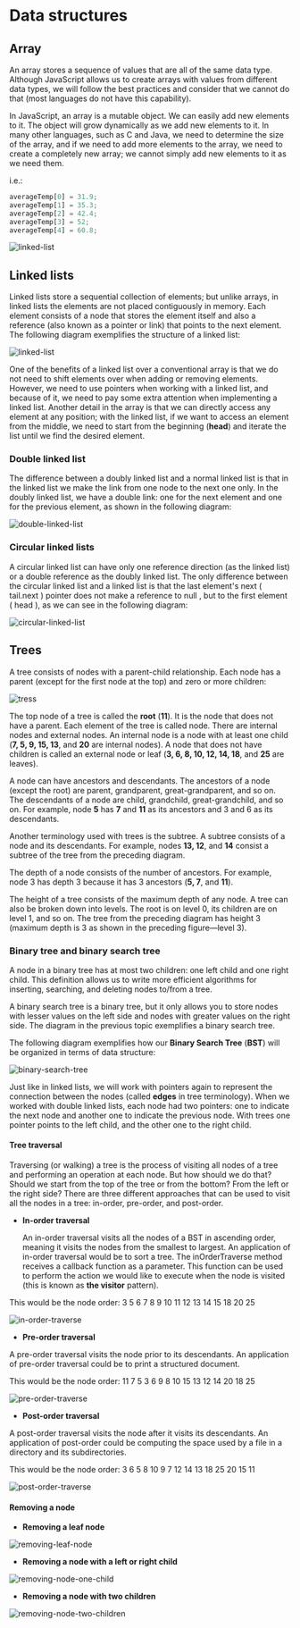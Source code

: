 # Data structures

## Array

An array stores a sequence of values that are all of the same data type. Although JavaScript allows us to create arrays with values from different data types, we will follow the best practices and consider that we cannot do that (most languages do not have this capability).

In JavaScript, an array is a mutable object. We can easily add new elements to it. The object will grow dynamically as we add new elements to it. In many other languages, such as C and Java, we need to determine the size of the array, and if we need to add more elements to the array, we need to create a completely new array; we cannot simply add new elements to it as we need them.

i.e.:
```js
averageTemp[0] = 31.9;
averageTemp[1] = 35.3;
averageTemp[2] = 42.4;
averageTemp[3] = 52;
averageTemp[4] = 60.8;
```
![linked-list](./resources/img/array.png)


## Linked lists

Linked lists store a sequential collection of elements; but unlike arrays, in linked lists the elements are not placed contiguously in memory. Each element consists of a node that stores the element itself and also a reference (also known as a pointer or link) that points to the next element. The following diagram exemplifies the structure of a linked list:

![linked-list](./resources/img/linked-list.png)

One of the benefits of a linked list over a conventional array is that we do not need to shift elements over when adding or removing elements. However, we need to use pointers when working with a linked list, and because of it, we need to pay some extra attention when implementing a linked list. Another detail in the array is that we can directly access any element at any position; with the linked list, if we want to access an element from the middle, we need to start from the beginning (**head**) and iterate the list until we find the desired element.

### Double linked list

The difference between a doubly linked list and a normal linked list is that in the linked list we make the link from one node to the next one only. In the doubly linked list, we have a double link: one for the next element and one for the previous element, as shown in the following diagram:

![double-linked-list](./resources/img/double-linked-list.png)

### Circular linked lists
A circular linked list can have only one reference direction (as the linked list) or a double reference as the doubly linked list. The only difference between the circular linked list and a linked list is that the last element's next ( tail.next ) pointer does not make a reference to null , but to the first element ( head ), as we can see in the following diagram:

![circular-linked-list](./resources/img/circular-linked-list.png)

## Trees

A tree consists of nodes with a parent-child relationship. Each node has a parent (except for the first node at the top) and zero or more children:

![tress](./resources/img/tree.png)

The top node of a tree is called the **root** (**11**). It is the node that does not have a parent. Each element of the tree is called node. There are internal nodes and external nodes. An internal node is a node with at least one child (**7, 5, 9, 15, 13**, and **20** are internal nodes). A node that does not have children is called an external node or leaf (**3, 6, 8, 10, 12, 14, 18**, and **25** are leaves).

A node can have ancestors and descendants. The ancestors of a node (except the root) are parent, grandparent, great-grandparent, and so on. The descendants of a node are child, grandchild, great-grandchild, and so on. For example, node **5** has **7** and **11** as its ancestors and 3 and 6 as its descendants.

Another terminology used with trees is the subtree. A subtree consists of a node and its descendants. For example, nodes **13, 12**, and **14** consist a subtree of the tree from the preceding diagram.

The depth of a node consists of the number of ancestors. For example, node 3 has depth 3 because it has 3 ancestors (**5, 7**, and **11**).

The height of a tree consists of the maximum depth of any node. A tree can also be broken down into levels. The root is on level 0, its children are on level 1, and so on. The tree from the preceding diagram has height 3 (maximum depth is 3 as shown in the preceding figure—level 3).

### Binary tree and binary search tree

A node in a binary tree has at most two children: one left child and one right child. This definition allows us to write more efficient algorithms for inserting, searching, and deleting nodes to/from a tree.

A binary search tree is a binary tree, but it only allows you to store nodes with lesser values on the left side and nodes with greater values on the right side. The diagram in the previous topic exemplifies a binary search tree.

The following diagram exemplifies how our **Binary Search Tree** (**BST**) will be organized in terms of data structure:

![binary-search-tree](./resources/img/binary-search-tree.png)

Just like in linked lists, we will work with pointers again to represent the connection between the nodes (called **edges** in tree terminology). When we worked with double linked lists, each node had two pointers: one to indicate the next node and another one to indicate the previous node. With trees one pointer points to the left child, and the other one to the right child.

#### Tree traversal
Traversing (or walking) a tree is the process of visiting all nodes of a tree and performing an operation at each node. But how should we do that? Should we start from the top of the tree or from the bottom? From the left or the right side? There are three different approaches that can be used to visit all the nodes in a tree: in-order, pre-order, and post-order.

* **In-order traversal**

  An in-order traversal visits all the nodes of a BST in ascending order, meaning it visits the nodes from the smallest to largest. An application of in-order traversal
would be to sort a tree. The inOrderTraverse method receives a callback function as a parameter. This function can be used to perform the action we would like to execute when the node is visited (this is known as **the visitor** pattern).

This would be the node order: 3 5 6 7 8 9 10 11 12 13 14 15 18 20 25

![in-order-traverse](./resources/img/in-order-traverse.png)


* **Pre-order traversal**

A pre-order traversal visits the node prior to its descendants. An application of pre-order traversal could be to print a structured document.

This would be the node order: 11 7 5 3 6 9 8 10 15 13 12 14 20 18 25

![pre-order-traverse](./resources/img/pre-order-traverse.png)

* **Post-order traversal**

A post-order traversal visits the node after it visits its descendants. An application of post-order could be computing the space used by a file in a directory and its subdirectories.

This would be the node order: 3 6 5 8 10 9 7 12 14 13 18 25 20 15 11

![post-order-traverse](./resources/img/post-order-traverse.png)

#### Removing a node

* **Removing a leaf node**

![removing-leaf-node](./resources/img/removing-leaf-node.png)

* **Removing a node with a left or right child**

![removing-node-one-child](./resources/img/removing-node-one-child.png)

* **Removing a node with two children**

![removing-node-two-children](./resources/img/removing-node-two-children.png)





